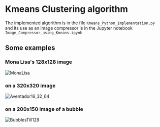 # Kmeans Clustering algorithm
The implemented algorithm is in the file  `Kmeans_Python_Implementation.py` and its use as an image compressor is in the Jupyter notebook `Image_Compressor_using_Kmeans.ipynb` 

## Some examples
### Mona Lisa's 128x128 image 
![MonaLisa](https://user-images.githubusercontent.com/96519848/209459096-b8010291-92f5-4c5d-86a6-c938040561f0.png)

### on a 320x320 image
![Aventador16_32_64](https://user-images.githubusercontent.com/96519848/209459099-a513ce54-f51d-45fe-bc3b-d8a3b7a38702.png)

### on a 200x150 image of a bubble
![BubblesTill128](https://user-images.githubusercontent.com/96519848/209459180-13889e89-ef5a-4f71-91d3-4bd9ea30c098.png)
